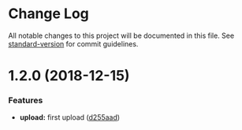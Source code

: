 # Change Log

All notable changes to this project will be documented in this file. See [standard-version](https://github.com/conventional-changelog/standard-version) for commit guidelines.

<a name="1.2.0"></a>

# 1.2.0 (2018-12-15)

### Features

- **upload:** first upload ([d255aad](https://www.github.com/scorzy/ant-utils/commit/d255aad))

